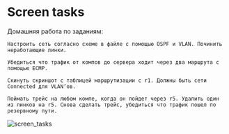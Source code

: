 # Screen tasks

Домашняя работа по заданиям:

    Настроить сеть согласно схеме в файле с помощью OSPF и VLAN. Починить неработающие линки.

    Убедиться что трафик от компов до сервера ходит через два маршрута с помощью ЕСМР.

    Скинуть скриншот с таблицей маршрутизации с r1. Должны быть сети Connected для VLAN’ов.

    Поймать трейс на любом компе, когда он пойдет через r5. Удалить один из линков на r5. Снова сделать трейс, убедиться что трафик пошел по резервному пути.

![screen_tasks](/homework04/hw_04.png)

